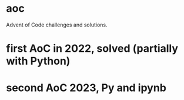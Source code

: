 # aoc
Advent of Code challenges and solutions.
# first AoC in 2022, solved (partially with Python)
# second AoC 2023, Py and ipynb
